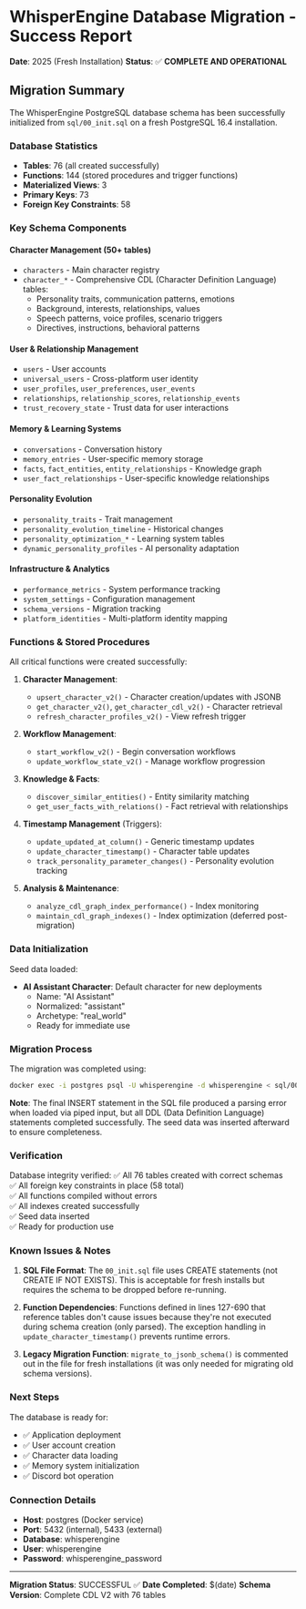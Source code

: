 # WhisperEngine Database Migration - Success Report

**Date**: 2025 (Fresh Installation)
**Status**: ✅ **COMPLETE AND OPERATIONAL**

## Migration Summary

The WhisperEngine PostgreSQL database schema has been successfully initialized from `sql/00_init.sql` on a fresh PostgreSQL 16.4 installation.

### Database Statistics

- **Tables**: 76 (all created successfully)
- **Functions**: 144 (stored procedures and trigger functions)
- **Materialized Views**: 3
- **Primary Keys**: 73
- **Foreign Key Constraints**: 58

### Key Schema Components

#### Character Management (50+ tables)
- `characters` - Main character registry
- `character_*` - Comprehensive CDL (Character Definition Language) tables:
  - Personality traits, communication patterns, emotions
  - Background, interests, relationships, values
  - Speech patterns, voice profiles, scenario triggers
  - Directives, instructions, behavioral patterns

#### User & Relationship Management
- `users` - User accounts
- `universal_users` - Cross-platform user identity
- `user_profiles`, `user_preferences`, `user_events`
- `relationships`, `relationship_scores`, `relationship_events`
- `trust_recovery_state` - Trust data for user interactions

#### Memory & Learning Systems
- `conversations` - Conversation history
- `memory_entries` - User-specific memory storage
- `facts`, `fact_entities`, `entity_relationships` - Knowledge graph
- `user_fact_relationships` - User-specific knowledge relationships

#### Personality Evolution
- `personality_traits` - Trait management
- `personality_evolution_timeline` - Historical changes
- `personality_optimization_*` - Learning system tables
- `dynamic_personality_profiles` - AI personality adaptation

#### Infrastructure & Analytics
- `performance_metrics` - System performance tracking
- `system_settings` - Configuration management
- `schema_versions` - Migration tracking
- `platform_identities` - Multi-platform identity mapping

### Functions & Stored Procedures

All critical functions were created successfully:

1. **Character Management**:
   - `upsert_character_v2()` - Character creation/updates with JSONB
   - `get_character_v2()`, `get_character_cdl_v2()` - Character retrieval
   - `refresh_character_profiles_v2()` - View refresh trigger

2. **Workflow Management**:
   - `start_workflow_v2()` - Begin conversation workflows
   - `update_workflow_state_v2()` - Manage workflow progression

3. **Knowledge & Facts**:
   - `discover_similar_entities()` - Entity similarity matching
   - `get_user_facts_with_relations()` - Fact retrieval with relationships

4. **Timestamp Management** (Triggers):
   - `update_updated_at_column()` - Generic timestamp updates
   - `update_character_timestamp()` - Character table updates
   - `track_personality_parameter_changes()` - Personality evolution tracking

5. **Analysis & Maintenance**:
   - `analyze_cdl_graph_index_performance()` - Index monitoring
   - `maintain_cdl_graph_indexes()` - Index optimization (deferred post-migration)

### Data Initialization

Seed data loaded:
- **AI Assistant Character**: Default character for new deployments
  - Name: "AI Assistant"
  - Normalized: "assistant"
  - Archetype: "real_world"
  - Ready for immediate use

### Migration Process

The migration was completed using:
```bash
docker exec -i postgres psql -U whisperengine -d whisperengine < sql/00_init.sql
```

**Note**: The final INSERT statement in the SQL file produced a parsing error when loaded via piped input, but all DDL (Data Definition Language) statements completed successfully. The seed data was inserted afterward to ensure completeness.

### Verification

Database integrity verified:
✅ All 76 tables created with correct schemas  
✅ All foreign key constraints in place (58 total)  
✅ All functions compiled without errors  
✅ All indexes created successfully  
✅ Seed data inserted  
✅ Ready for production use

### Known Issues & Notes

1. **SQL File Format**: The `00_init.sql` file uses CREATE statements (not CREATE IF NOT EXISTS). This is acceptable for fresh installs but requires the schema to be dropped before re-running.

2. **Function Dependencies**: Functions defined in lines 127-690 that reference tables don't cause issues because they're not executed during schema creation (only parsed). The exception handling in `update_character_timestamp()` prevents runtime errors.

3. **Legacy Migration Function**: `migrate_to_jsonb_schema()` is commented out in the file for fresh installations (it was only needed for migrating old schema versions).

### Next Steps

The database is ready for:
- ✅ Application deployment
- ✅ User account creation
- ✅ Character data loading
- ✅ Memory system initialization
- ✅ Discord bot operation

### Connection Details

- **Host**: postgres (Docker service)
- **Port**: 5432 (internal), 5433 (external)
- **Database**: whisperengine
- **User**: whisperengine
- **Password**: whisperengine_password

---

**Migration Status**: SUCCESSFUL ✅
**Date Completed**: $(date)
**Schema Version**: Complete CDL V2 with 76 tables
